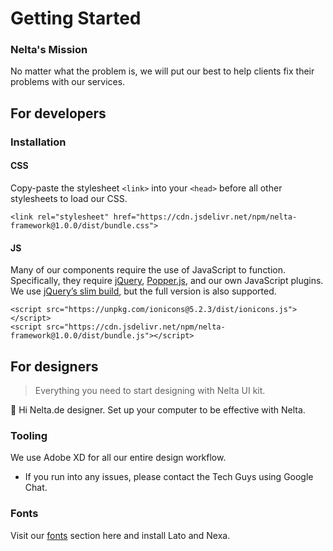 # Getting Started

### Nelta's Mission

No matter what the problem is, we will put our best to help clients fix their problems with our services.

## For developers

### Installation

#### CSS

Copy-paste the stylesheet `<link>` into your `<head>` before all other stylesheets to load our CSS.

```markup
<link rel="stylesheet" href="https://cdn.jsdelivr.net/npm/nelta-framework@1.0.0/dist/bundle.css">
```

#### JS

Many of our components require the use of JavaScript to function. Specifically, they require [jQuery](https://jquery.com/), [Popper.js](https://popper.js.org/), and our own JavaScript plugins. We use [jQuery’s slim build](https://blog.jquery.com/2016/06/09/jquery-3-0-final-released/), but the full version is also supported.

```markup
<script src="https://unpkg.com/ionicons@5.2.3/dist/ionicons.js"></script>
<script src="https://cdn.jsdelivr.net/npm/nelta-framework@1.0.0/dist/bundle.js"></script>
```

## For designers

> Everything you need to start designing with Nelta UI kit.

👋 Hi Nelta.de designer. Set up your computer to be effective with Nelta.

### Tooling

We use Adobe XD for all our entire design workflow.

* If you run into any issues, please contact the Tech Guys using Google Chat.

### Fonts

Visit our [fonts](resources/fonts.md) section here and install Lato and Nexa.

